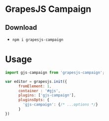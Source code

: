 # GrapesJS Campaign

## Download

* `npm i grapesjs-campaign`

# Usage

```js
import gjs-campaign from 'grapesjs-campaign';

var editor = grapesjs.init({
      fromElement: 1,
      container : '#gjs',
      plugins: ['gjs-campaign'],
      pluginsOpts: {
        'gjs-campaign': {/* ...options */}
      }
})
